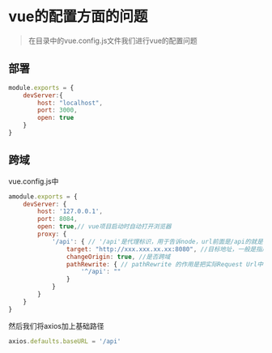 # vue的配置方面的问题

> 在目录中的vue.config.js文件我们进行vue的配置问题

## 部署

```js
module.exports = {
    devServer:{
        host: "localhost",
        port: 3000,
        open: true
    }
}
```

## 跨域

vue.config.js中

```js
amodule.exports = {
    devServer: {
        host: '127.0.0.1',
        port: 8084,
        open: true,// vue项目启动时自动打开浏览器
        proxy: {
            '/api': { // '/api'是代理标识，用于告诉node，url前面是/api的就是使用代理的
                target: "http://xxx.xxx.xx.xx:8080", //目标地址，一般是指后台服务器地址
                changeOrigin: true, //是否跨域
                pathRewrite: { // pathRewrite 的作用是把实际Request Url中的'/api'用""代替
                    '^/api': "" 
                }
            }
        }
    }
}
```

然后我们将axios加上基础路径

```js
axios.defaults.baseURL = '/api'
```

